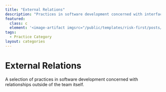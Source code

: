 ```yaml
---
title: "External Relations"
description: "Practices in software development concerned with interfacing with the world outside the team and product. "
featured: 
  class: c
  element: '<image-artifact imgsrc="/public/templates/risk-first/posts/external.svg">External Relations</image-artifact>'
tags:
  - Practice Category
layout: categories
---
```


# External Relations

A selection of practices in software development concerned with relationships outside of the team itself.
 
<TagList tag="Practice" filter="External-Relations" />